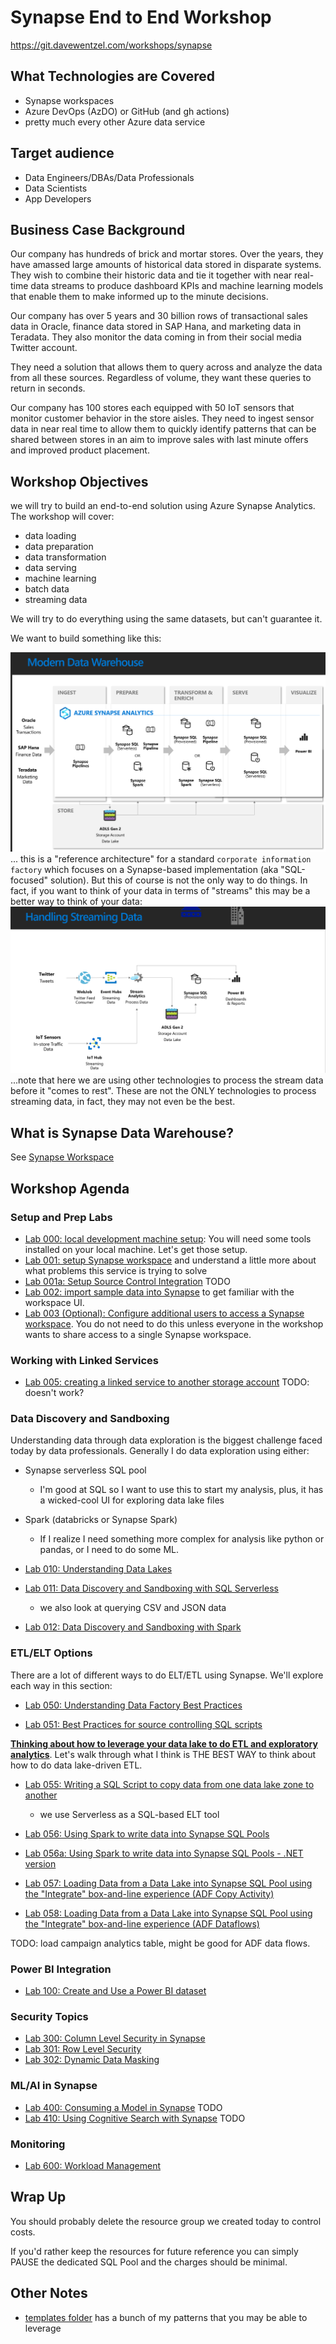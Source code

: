 # Synapse End to End Workshop

https://git.davewentzel.com/workshops/synapse

## What Technologies are Covered

* Synapse workspaces
* Azure DevOps (AzDO) or GitHub (and gh actions)
* pretty much every other Azure data service

## Target audience

-   Data Engineers/DBAs/Data Professionals
-   Data Scientists
-   App Developers


## Business Case Background

Our company has hundreds of brick and mortar stores. Over the years, they have amassed large amounts of historical data stored in disparate systems.  They wish to combine their historic data and tie it together with near real-time data streams to produce dashboard KPIs and machine learning models that enable them to make informed up to the minute decisions.

Our company has over 5 years and 30 billion rows of transactional sales data in Oracle, finance data stored in SAP Hana, and marketing data in Teradata. They also monitor the data coming in from their social media Twitter account.

They need a solution that allows them to query across and analyze the data from all these sources. Regardless of volume, they want these queries to return in seconds.

Our company has 100 stores each equipped with 50 IoT sensors that monitor customer behavior in the store aisles. They need to ingest sensor data in near real time to allow them to quickly identify patterns that can be shared between stores in an aim to improve sales with last minute offers and improved product placement.



## Workshop Objectives

we will try to build an end-to-end solution using Azure Synapse Analytics. The workshop will cover:
* data loading
* data preparation
* data transformation
* data serving
* machine learning
* batch data
* streaming data

We will try to do everything using the same datasets, but can't guarantee it.  

We want to build something like this:

![](./img/mdw.png)
... this is a "reference architecture" for a standard `corporate information factory` which focuses on a Synapse-based implementation (aka "SQL-focused" solution).  But this of course is not the only way to do things.  In fact, if you want to think of your data in terms of "streams" this may be a better way to think of your data:
![](./img/stream.png)
...note that here we are using other technologies to process the stream data before it "comes to rest".  These are not the ONLY technologies to process streaming data, in fact, they may not even be the best.  

## What is Synapse Data Warehouse?

See [Synapse Workspace](./synapse.md)

## Workshop Agenda

### Setup and Prep Labs

* [Lab 000: local development machine setup](./Lab000.md):  You will need some tools installed on your local machine. Let's get those setup.  
* [Lab 001: setup Synapse workspace](./Lab001.md) and understand a little more about what problems this service is trying to solve
* [Lab 001a: Setup Source Control Integration](./Lab001a.md) TODO
* [Lab 002: import sample data into Synapse](./Lab002.md) to get familiar with the workspace UI.  
* [Lab 003 (Optional): Configure additional users to access a Synapse workspace](./Lab003.md).  You do not need to do this unless everyone in the workshop wants to share access to a single Synapse workspace.  

### Working with Linked Services
* [Lab 005: creating a linked service to another storage account](./Lab005.md)  TODO:  doesn't work?

### Data Discovery and Sandboxing

Understanding data through data exploration is the biggest challenge faced today by data professionals.  Generally I do data exploration using either:
* Synapse serverless SQL pool
  * I'm good at SQL so I want to use this to start my analysis, plus, it has a wicked-cool UI for exploring data lake files
* Spark (databricks or Synapse Spark)
  * If I realize I need something more complex for analysis like python or pandas, or I need to do some ML.  

* [Lab 010: Understanding Data Lakes](./Lab010.md) 
* [Lab 011: Data Discovery and Sandboxing with SQL Serverless](./Lab011.md) 
  * we also look at querying CSV and JSON data
* [Lab 012: Data Discovery and Sandboxing with Spark](./Lab012.md) 

### ETL/ELT Options

There are a lot of different ways to do ELT/ETL using Synapse.  We'll explore each way in this section:  

* [Lab 050: Understanding Data Factory Best Practices](./Lab050.md)

* [Lab 051: Best Practices for source controlling SQL scripts](./Lab051.md)

[**Thinking about how to leverage your data lake to do ETL and exploratory analytics**](./etl-patterns.md).  Let's walk through what I think is THE BEST WAY to think about how to do data lake-driven ETL.  

* [Lab 055: Writing a SQL Script to copy data from one data lake zone to another](./Lab055.md)  
  * we use Serverless as a SQL-based ELT tool
* [Lab 056: Using Spark to write data into Synapse SQL Pools](./Lab056.md)
* [Lab 056a: Using Spark to write data into Synapse SQL Pools - .NET version](./Lab056a.md)

* [Lab 057: Loading Data from a Data Lake into Synapse SQL Pool using the "Integrate" box-and-line experience (ADF Copy Activity)](./Lab057.md) 

* [Lab 058: Loading Data from a Data Lake into Synapse SQL Pool using the "Integrate" box-and-line experience (ADF Dataflows)](./Lab058.md) 

TODO:  load campaign analytics table, might be good for ADF data flows.  

### Power BI Integration

* [Lab 100: Create and Use a Power BI dataset](./Lab100.md)

### Security Topics

* [Lab 300: Column Level Security in Synapse](./Lab300.md)
* [Lab 301: Row Level Security](./Lab301.md)
* [Lab 302: Dynamic Data Masking](./Lab302.md)

### ML/AI in Synapse

* [Lab 400: Consuming a Model in Synapse](./Lab400.md) TODO
* [Lab 410: Using Cognitive Search with Synapse](./Lab410.md) TODO

### Monitoring

* [Lab 600: Workload Management](./Lab600.md)


## Wrap Up

You should probably delete the resource group we created today to control costs.  

If you'd rather keep the resources for future reference you can simply PAUSE the dedicated SQL Pool and the charges should be minimal.  


## Other Notes

* [templates folder](./templates) has a bunch of my patterns that you may be able to leverage